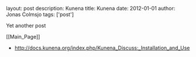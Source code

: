 layout: post
description: Kunena
title: Kunena
date: 2012-01-01
author: Jonas Colmsjo
tags: ['post']

Yet another post





[[Main_Page]]


* http://docs.kunena.org/index.php/Kunena_Discuss:_Installation_and_Use
